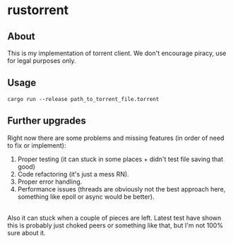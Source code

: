 # rustorrent

## About

This is my implementation of torrent client. We don't encourage piracy, use for legal purposes only.

## Usage

`cargo run --release path_to_torrent_file.torrent`

## Further upgrades

Right now there are some problems and missing features (in order of need to fix or implement): <br/>
1. Proper testing (it can stuck in some places + didn't test file saving that good)
2. Code refactoring (it's just a mess RN).
3. Proper error handling.
5. Performance issues (threads are obviously not the best approach here, something like epoll or async would be better). <br/>

<br/> Also it can stuck when a couple of pieces are left. Latest test have shown
this is probably just choked peers or something like that, but I'm not 100% sure about it.
